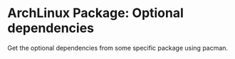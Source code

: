 # ArchLinux Package: Optional dependencies

Get the optional dependencies from some specific package using pacman.
